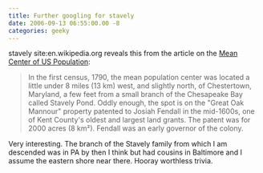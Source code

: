 ```yaml
---
title: Further googling for stavely
date: 2006-09-13 06:55:00.00 -8
categories: geeky
---
```

stavely site:en.wikipedia.org reveals this from the article on the [Mean Center of US Population](http://en.wikipedia.org/wiki/Mean_center_of_U.S._population):


> In the first census, 1790, the mean population center was located a little under 8 miles (13 km) west, and slightly north, of Chestertown, Maryland, a few feet from a small branch of the Chesapeake Bay called Stavely Pond. Oddly enough, the spot is on the "Great Oak Mannour" property patented to Josiah Fendall in the mid-1600s, one of Kent County's oldest and largest land grants. The patent was for 2000 acres (8 km²). Fendall was an early governor of the colony.


Very interesting. The branch of the Stavely family from which I am descended was in PA by then I think but had cousins in Baltimore and I assume the eastern shore near there. Hooray worthless trivia.
